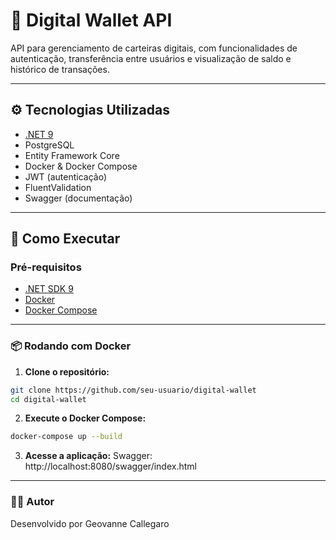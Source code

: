 # 💸 Digital Wallet API

API para gerenciamento de carteiras digitais, com funcionalidades de autenticação, transferência entre usuários e visualização de saldo e histórico de transações.

---

## ⚙️ Tecnologias Utilizadas

- [.NET 9](https://dotnet.microsoft.com)
- PostgreSQL
- Entity Framework Core
- Docker & Docker Compose
- JWT (autenticação)
- FluentValidation
- Swagger (documentação)
  
---

## 🚀 Como Executar

### Pré-requisitos

- [.NET SDK 9](https://dotnet.microsoft.com/download)
- [Docker](https://www.docker.com/)
- [Docker Compose](https://docs.docker.com/compose/install/)

---

### 📦 Rodando com Docker

1. **Clone o repositório:**

```bash
git clone https://github.com/seu-usuario/digital-wallet
cd digital-wallet
```

2. **Execute o Docker Compose:**

```bash
docker-compose up --build
```

3. **Acesse a aplicação:**
  Swagger: http://localhost:8080/swagger/index.html

---

### 👨‍💻 Autor
Desenvolvido por Geovanne Callegaro
